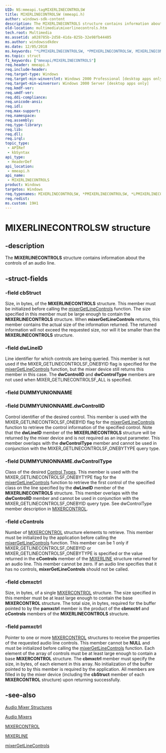 ```yaml
---
UID: NS:mmeapi.tagMIXERLINECONTROLSW
title: MIXERLINECONTROLSW (mmeapi.h)
author: windows-sdk-content
description: The MIXERLINECONTROLS structure contains information about the controls of an audio line.
old-location: multimedia\mixerlinecontrols.htm
tech.root: Multimedia
ms.assetid: a028785b-2d58-41da-825b-32e98fb44405
ms.author: windowssdkdev
ms.date: 12/05/2018
ms.keywords: "*LPMIXERLINECONTROLSW, *PMIXERLINECONTROLSW, MIXERLINECONTROLS, MIXERLINECONTROLS structure [Windows Multimedia], MIXERLINECONTROLSW, _win32_MIXERLINECONTROLS_str, mmeapi/MIXERLINECONTROLS, multimedia.mixerlinecontrols, tMIXERLINECONTROLS, tagMIXERLINECONTROLSA, tagMIXERLINECONTROLSW"
ms.topic: struct
f1_keywords: ["mmeapi/MIXERLINECONTROLS"]
req.header: mmeapi.h
req.include-header: 
req.target-type: Windows
req.target-min-winverclnt: Windows 2000 Professional [desktop apps only]
req.target-min-winversvr: Windows 2000 Server [desktop apps only]
req.kmdf-ver: 
req.umdf-ver: 
req.ddi-compliance: 
req.unicode-ansi: 
req.idl: 
req.max-support: 
req.namespace: 
req.assembly: 
req.type-library: 
req.lib: 
req.dll: 
req.irql: 
topic_type:
 - APIRef
 - kbSyntax
api_type:
 - HeaderDef
api_location:
 - mmeapi.h
api_name:
 - MIXERLINECONTROLS
product: Windows
targetos: Windows
req.typenames: MIXERLINECONTROLSW, *PMIXERLINECONTROLSW, *LPMIXERLINECONTROLSW
req.redist: 
ms.custom: 19H1
---
```


# MIXERLINECONTROLSW structure


## -description



The <b>MIXERLINECONTROLS</b> structure contains information about the controls of an audio line.




## -struct-fields




### -field cbStruct

Size, in bytes, of the <b>MIXERLINECONTROLS</b> structure. This member must be initialized before calling the <a href="https://docs.microsoft.com/previous-versions//dd757302(v=vs.85)">mixerGetLineControls</a> function. The size specified in this member must be large enough to contain the <b>MIXERLINECONTROLS</b> structure. When <b>mixerGetLineControls</b> returns, this member contains the actual size of the information returned. The returned information will not exceed the requested size, nor will it be smaller than the <b>MIXERLINECONTROLS</b> structure.


### -field dwLineID

Line identifier for which controls are being queried. This member is not used if the MIXER_GETLINECONTROLSF_ONEBYID flag is specified for the <a href="https://docs.microsoft.com/previous-versions//dd757302(v=vs.85)">mixerGetLineControls</a> function, but the mixer device still returns this member in this case. The <b>dwControlID</b> and <b>dwControlType</b> members are not used when MIXER_GETLINECONTROLSF_ALL is specified.


### -field DUMMYUNIONNAME

 


### -field DUMMYUNIONNAME.dwControlID

Control identifier of the desired control. This member is used with the MIXER_GETLINECONTROLSF_ONEBYID flag for the <a href="https://docs.microsoft.com/previous-versions//dd757302(v=vs.85)">mixerGetLineControls</a> function to retrieve the control information of the specified control. Note that the <b>dwLineID</b> member of the <b>MIXERLINECONTROLS</b> structure will be returned by the mixer device and is not required as an input parameter. This member overlaps with the <b>dwControlType</b> member and cannot be used in conjunction with the MIXER_GETLINECONTROLSF_ONEBYTYPE query type.


### -field DUMMYUNIONNAME.dwControlType

Class of the desired <a href="https://docs.microsoft.com/windows/desktop/Multimedia/control-types">Control Types</a>. This member is used with the MIXER_GETLINECONTROLSF_ONEBYTYPE flag for the <a href="https://docs.microsoft.com/previous-versions//dd757302(v=vs.85)">mixerGetLineControls</a> function to retrieve the first control of the specified class on the line specified by the <b>dwLineID</b> member of the <b>MIXERLINECONTROLS</b> structure. This member overlaps with the <b>dwControlID</b> member and cannot be used in conjunction with the MIXER_GETLINECONTROLSF_ONEBYID query type. See dwControlType member description in <a href="https://docs.microsoft.com/windows/desktop/api/mmeapi/ns-mmeapi-tagmixercontrola">MIXERCONTROL</a>.


### -field cControls

Number of <a href="https://docs.microsoft.com/windows/desktop/api/mmeapi/ns-mmeapi-tagmixercontrola">MIXERCONTROL</a> structure elements to retrieve. This member must be initialized by the application before calling the <a href="https://docs.microsoft.com/previous-versions//dd757302(v=vs.85)">mixerGetLineControls</a> function. This member can be 1 only if MIXER_GETLINECONTROLSF_ONEBYID or MIXER_GETLINECONTROLSF_ONEBYTYPE is specified or the value returned in the <b>cControls</b> member of the <a href="https://docs.microsoft.com/windows/desktop/api/mmeapi/ns-mmeapi-tagmixerlinea">MIXERLINE</a> structure returned for an audio line. This member cannot be zero. If an audio line specifies that it has no controls, <b>mixerGetLineControls</b> should not be called.


### -field cbmxctrl

Size, in bytes, of a single <a href="https://docs.microsoft.com/windows/desktop/api/mmeapi/ns-mmeapi-tagmixercontrola">MIXERCONTROL</a> structure. The size specified in this member must be at least large enough to contain the base <b>MIXERCONTROL</b> structure. The total size, in bytes, required for the buffer pointed to by the <b>pamxctrl</b> member is the product of the <b>cbmxctrl</b> and <b>cControls</b> members of the <b>MIXERLINECONTROLS</b> structure.


### -field pamxctrl

Pointer to one or more <a href="https://docs.microsoft.com/windows/desktop/api/mmeapi/ns-mmeapi-tagmixercontrola">MIXERCONTROL</a> structures to receive the properties of the requested audio line controls. This member cannot be <b>NULL</b> and must be initialized before calling the <a href="https://docs.microsoft.com/previous-versions//dd757302(v=vs.85)">mixerGetLineControls</a> function. Each element of the array of controls must be at least large enough to contain a base <b>MIXERCONTROL</b> structure. The <b>cbmxctrl</b> member must specify the size, in bytes, of each element in this array. No initialization of the buffer pointed to by this member is required by the application. All members are filled in by the mixer device (including the <b>cbStruct</b> member of each <b>MIXERCONTROL</b> structure) upon returning successfully.


## -see-also




<a href="https://docs.microsoft.com/windows/desktop/Multimedia/audio-mixer-structures">Audio Mixer Structures</a>



<a href="https://docs.microsoft.com/windows/desktop/Multimedia/audio-mixers">Audio Mixers</a>



<a href="https://docs.microsoft.com/windows/desktop/api/mmeapi/ns-mmeapi-tagmixercontrola">MIXERCONTROL</a>



<a href="https://docs.microsoft.com/windows/desktop/api/mmeapi/ns-mmeapi-tagmixerlinea">MIXERLINE</a>



<a href="https://docs.microsoft.com/previous-versions//dd757302(v=vs.85)">mixerGetLineControls</a>
 

 

